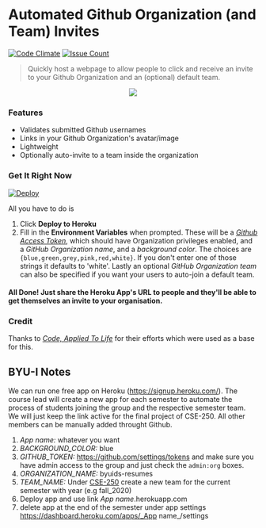 # Automated Github Organization (and Team) Invites
[![Code Climate](https://codeclimate.com/github/thundergolfer/automated-github-organization-invites/badges/gpa.svg)](https://codeclimate.com/github/thundergolfer/automated-github-organization-invites) [![Issue Count](https://codeclimate.com/github/thundergolfer/automated-github-organization-invites/badges/issue_count.svg)](https://codeclimate.com/github/thundergolfer/automated-github-organization-invites)

> Quickly host a webpage to allow people to click and receive an invite to your Github Organization and an (optional) default team.

<p align="center">
  <img src="auto-invites-example-ui.png"/>
</p>

### Features

* Validates submitted Github usernames
* Links in your Github Organization's avatar/image
* Lightweight
* Optionally auto-invite to a team inside the organization

### Get It Right Now

[![Deploy](https://www.herokucdn.com/deploy/button.svg)](https://heroku.com/deploy)

All you have to do is

1. Click **Deploy to Heroku**
2. Fill in the **Environment Variables** when prompted. These will be a *[Github Access Token](https://github.com/blog/1509-personal-api-tokens)*, which should have Organization privileges enabled, and a *GitHub Organization name*, and a *background color*. The choices are `{blue,green,grey,pink,red,white}`. If you don't enter one of those strings it defaults to 'white'. Lastly an optional *GitHub Organization team* can also be specified if you want your users to auto-join a default team.

#### All Done! Just share the Heroku App's URL to people and they'll be able to get themselves an invite to your organisation.


### Credit 

Thanks to *[Code, Applied To Life](https://medium.com/code-applied-to-life/automated-github-organization-invites-3e940aa27040#.sikfvzyaj)* for their efforts which were used as a base for this.

## BYU-I Notes

We can run one free app on Heroku (https://signup.heroku.com/). The course lead will create a new app for each semester to automate the process of students joining the group and the respective semester team. We will just keep the link active for the final project of CSE-250.  All other members can be manually added throught Github.

1. _App name:_ whatever you want
2. _BACKGROUND_COLOR:_ blue
3. _GITHUB_TOKEN:_ https://github.com/settings/tokens and make sure you have admin access to the group and just check the `admin:org` boxes.
4. _ORGANIZATION_NAME:_ byuids-resumes
5. _TEAM_NAME:_ Under [CSE-250](https://github.com/orgs/byuids-resumes/teams/cse-250) create a new team for the current semester with year (e.g fall_2020)
6. Deploy app and use link _App name_.herokuapp.com
7. delete app at the end of the semester under app settings https://dashboard.heroku.com/apps/_App name_/settings
